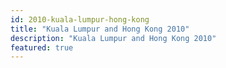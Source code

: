 ```yaml
---
id: 2010-kuala-lumpur-hong-kong
title: "Kuala Lumpur and Hong Kong 2010"
description: "Kuala Lumpur and Hong Kong 2010"
featured: true
---
```

